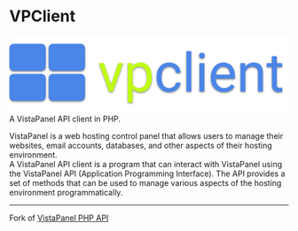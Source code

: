 # VPClient
![VPClient](vpclient.png)
A VistaPanel API client in PHP.

VistaPanel is a web hosting control panel that allows users to manage their websites, email accounts, databases, and other aspects of their hosting environment.  
A VistaPanel API client is a program that can interact with VistaPanel using the VistaPanel API (Application Programming Interface). The API provides a set of methods that can be used to manage various aspects of the hosting environment programmatically.

---

Fork of [VistaPanel PHP API](https://github.com/oddmario/vistapanel-php-api)